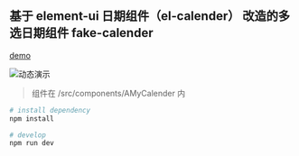 ## 基于 **element-ui** 日期组件（el-calender） 改造的多选日期组件 fake-calender

[demo](https://lw66666.github.io/fake-calendar/#/index)

![动态演示](https://lw66666.github.io/fake-calendar/static/demo.gif)

> 组件在 /src/components/AMyCalender 内

```bash
# install dependency
npm install

# develop
npm run dev
```